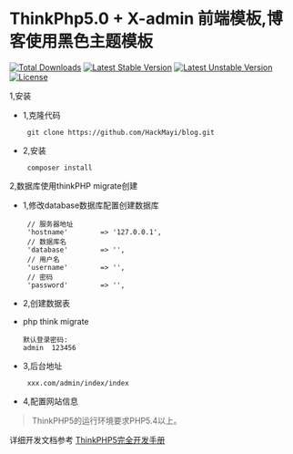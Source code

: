 ThinkPhp5.0 + X-admin 前端模板,博客使用黑色主题模板
===============

[![Total Downloads](https://poser.pugx.org/topthink/think/downloads)](https://packagist.org/packages/topthink/think)
[![Latest Stable Version](https://poser.pugx.org/topthink/think/v/stable)](https://packagist.org/packages/topthink/think)
[![Latest Unstable Version](https://poser.pugx.org/topthink/think/v/unstable)](https://packagist.org/packages/topthink/think)
[![License](https://poser.pugx.org/topthink/think/license)](https://packagist.org/packages/topthink/think)

1,安装

 + 1,克隆代码
        
        git clone https://github.com/HackMayi/blog.git

 + 2,安装
 
        composer install


2,数据库使用thinkPHP migrate创建

 
 + 1,修改database数据库配置创建数据库
 
        // 服务器地址
        'hostname'        => '127.0.0.1',
        // 数据库名
        'database'        => '',
        // 用户名
        'username'        => '',
        // 密码
        'password'        => '',
        
 + 2,创建数据表
 +  php think migrate
        
        默认登录密码:
        admin  123456
 + 3,后台地址
        
        xxx.com/admin/index/index 
 + 4,配置网站信息
 
 

> ThinkPHP5的运行环境要求PHP5.4以上。

详细开发文档参考 [ThinkPHP5完全开发手册](http://www.kancloud.cn/manual/thinkphp5)
